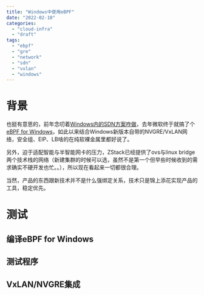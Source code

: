 ```yaml
---
title: "Windows中使用eBPF"
date: "2022-02-10"
categories: 
  - "cloud-infra"
  - "draft"
tags: 
  - "ebpf"
  - "gre"
  - "network"
  - "sdn"
  - "vxlan"
  - "windows"
---
```


# 背景

也挺有意思的，前年念叨着[Windows内的SDN方案咋做](https://blog.lofyer.org/sdn-windows-linux-baremetal/)，去年微软终于就搞了个[eBPF for Windows](https://github.com/Microsoft/ebpf-for-windows)，如此以来结合Windows新版本自带的NVGRE/VxLAN网络，安全组、EIP、LB啥的在纯软裸金属里都好说了。

另外，迫于适配智能与半智能网卡的压力，ZStack已经提供了ovs与linux bridge两个技术栈的网络（新建集群的时候可以选，虽然不是第一个但早些时候收到的需求确实不硬开发也忙。。），所以现在看起来一切都很合理。

当然，产品的东西跟新技术并不是什么强绑定关系，技术只是锦上添花实现产品的工具，稳定优先。

# 测试

## 编译eBPF for Windows

## 测试程序

## VxLAN/NVGRE集成
